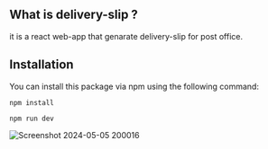 ## What is delivery-slip ?

it is a react web-app that genarate delivery-slip for post office.

## Installation

You can install this package via npm using the following command:

```
npm install

```
```
npm run dev

```


![Screenshot 2024-05-05 200016](https://github.com/Pika003/Delivery-Slip/assets/104189733/9cfa2af3-ed6a-4e39-8571-332a50f69fb0)
